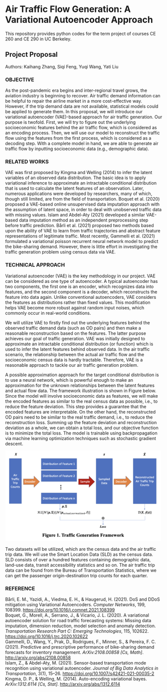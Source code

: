 # Air Traffic Flow Generation: A Variational Autoencoder Approach

This repository provides python codes for the term project of courses CE 260 and CE 290 in UC Berkeley.

## Project Proposal

Authors: Kaihang Zhang, Siqi Feng, Yuqi Wang, Yati Liu

### OBJECTIVE
As the post-pandemic era begins and inter-regional travel grows, the aviation industry is beginning to recover. Air traffic demand information can be helpful to repair the airline market in a more cost-effective way. However, if the trip demand data are not available, statistical models could be applied to generate them. In this proposal, we will introduce our variational autoencoder (VAE)-based approach for air traffic generation. Our purpose is twofold. First, we will try to figure out the underlying socioeconomic features behind the air traffic flow, which is considered as an encoding process. Then, we will use our model to reconstruct the traffic flow using the features from the first process, which is considered as a decoding step. With a complete model in hand, we are able to generate air traffic flow by inputting socioeconomic data (e.g., demographic data).

### RELATED WORKS
VAE was first proposed by Kingma and Welling (2014) to infer the latent variables of an observed data distribution. The basic idea is to apply variational inference to approximate an intractable conditional distribution that is used to calculate the latent features of an observation. Later, numerous applications were developed by researchers, many of which, though still limited, are from the field of transportation. Boquet et al. (2020) proposed a VAE-based online unsupervised data imputation approach with the assumption of latent space, in order to deal with unobserved traffic data with missing values. Islam and Abdel-Aty (2021) developed a similar VAE-based data imputation method as an independent preprocessing step before traffic prediction. Bårli et al. (2021) proposed two methods based upon the ability of VAE to learn from traffic trajectories and abstract feature representations of legitimate traffic. Most recently, Gammelli et al. (2021) formulated a variational poisson recurrent neural network model to predict the bike-sharing demand. However, there is little effort in investigating the traffic generation problem using census data via VAE.

### TECHNICAL APPROACH
Variational autoencoder (VAE) is the key methodology in our project. VAE can be considered as one type of autoencoder. A typical autoencoder has two components, the first one is an encoder, which recognizes data into features, and the second component is a decoder, which reconstructs the feature into data again. Unlike conventional autoencoders, VAE considers the features as distributions rather than fixed values. This modification helps VAE become more robust against random input noises, which commonly occur in real-world conditions.

We will utilize VAE to firstly find out the underlying features behind the observed traffic demand data (such as OD pairs) and then make a reasonable reconstruction based on the features. The latter purpose achieves our goal of traffic generation. VAE was initially designed to approximate an intractable conditional distribution (or function) which is used to infer the latent features behind observed data. In the air traffic scenario, the relationship between the actual air traffic flow and the socioeconomic census data is hardly tractable. Therefore, VAE is a reasonable approach to tackle our air traffic generation problem. 

A possible approximation approach for the target conditional distribution is to use a neural network, which is powerful enough to make an approximation for the unknown relationships between the latent features and actual flow data. The framework illustration is shown in Figure below. Since the model will involve socioeconomic data as features, we will make the encoded features as similar to the real census data as possible, i.e., to reduce the feature deviation. This step provides a guarantee that the encoded features are interpretable. On the other hand, the reconstructed OD pairs need to be similar to the real traffic demand, i.e., to reduce the reconstruction loss. Summing up the feature deviation and reconstruction deviation as a whole, we can obtain a total loss, and our objective function is to minimize the total loss. The model is trainable using backpropagation via machine learning optimization techniques such as stochastic gradient descent.

<img src="F1.png" width="500">

Two datasets will be utilized, which are the census data and the air traffic trip data. We will use the Smart Location Data (SLD) as the census data. SLD consists of over a hundred features containing demographic data, land-use data, transit accessibility statistics and so on. The air traffic trip data can be found from the Bureau of Transportation Statistics, where we can get the passenger origin-destination trip counts for each quarter.

### REFERENCE

Bårli, E. M., Yazidi, A., Viedma, E. H., & Haugerud, H. (2021). DoS and DDoS mitigation using Variational Autoencoders. _Computer Networks_, 199, 108399. https://doi.org/10.1016/j.comnet.2021.108399<br>
Boquet, G., Morell, A., Serrano, J., & Vicario, J. L. (2020). A variational autoencoder solution for road traffic forecasting systems: Missing data imputation, dimension reduction, model selection and anomaly detection. _Transportation Research Part C: Emerging Technologies_, 115, 102622. https://doi.org/10.1016/j.trc.2020.102622<br>
Gammelli, D., Wang, Y., Prak, D., Rodrigues, F., Minner, S., & Pereira, F. C. (2021). Predictive and prescriptive performance of bike-sharing demand forecasts for inventory management. _ArXiv:2108.00858 [Cs, Math]_. http://arxiv.org/abs/2108.00858<br>
Islam, Z., & Abdel-Aty, M. (2021). Sensor-based transportation mode recognition using variational autoencoder. _Journal of Big Data Analytics in Transportation_, 3(1), 15–26. https://doi.org/10.1007/s42421-021-00035-2<br>
Kingma, D. P., & Welling, M. (2014). Auto-encoding variational bayes. _ArXiv:1312.6114 [Cs, Stat]_. http://arxiv.org/abs/1312.6114

